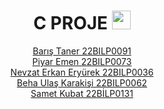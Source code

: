 <div align="center">
<h1>
  C PROJE
  <img src="https://upload.wikimedia.org/wikipedia/commons/thumb/1/18/C_Programming_Language.svg/1200px-C_Programming_Language.svg.png" width="30px"/>
</h1>

[Barış Taner 22BILP0091](https://github.com/BILP1111/proje/tree/main/22BILP0091%20BARIS%20TANER)<br>
[Piyar Emen 22BILP0073](https://github.com/BILP1111/proje/tree/main/PİYAR%20EMEN%2022BİLP0073)<br>
[Nevzat Erkan Eryürek 22BILP0036](https://github.com/BILP1111/proje/tree/main/22B%C4%B0LP0036%20NEVZAT%20ERKAN%20ERY%C3%9CREK)<br>
[Beha Ulaş Karakişi 22BILP0062](https://github.com/BILP1111/proje/tree/main/22BILP0062%20BEHA%20ULAS%CC%A7%20KARAKI%CC%87S%CC%A7I%CC%87)<br>
[Samet Kubat 22BİLP0131](https://github.com/BILP1111/proje/tree/main/22B%C4%B0LP0131%20SAMET%20KUBAT)

</div>
